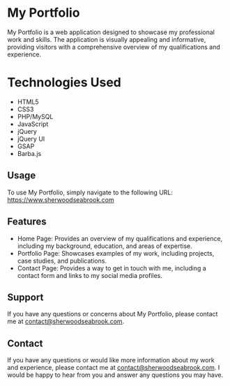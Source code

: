 # My Portfolio

My Portfolio is a web application designed to showcase my professional work and skills. The application is visually appealing and informative, providing visitors with a comprehensive overview of my qualifications and experience.

# Technologies Used

- HTML5
- CSS3
- PHP/MySQL
- JavaScript
- jQuery
- jQuery UI
- GSAP
- Barba.js

## Usage

To use My Portfolio, simply navigate to the following URL: https://www.sherwoodseabrook.com

## Features

- Home Page: Provides an overview of my qualifications and experience, including my background, education, and areas of expertise.
- Portfolio Page: Showcases examples of my work, including projects, case studies, and publications.
- Contact Page: Provides a way to get in touch with me, including a contact form and links to my social media profiles.

## Support

If you have any questions or concerns about My Portfolio, please contact me at contact@sherwoodseabrook.com. 

## Contact

If you have any questions or would like more information about my work and experience, please contact me at contact@sherwoodseabrook.com. I would be happy to hear from you and answer any questions you may have.
